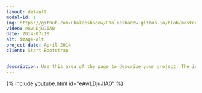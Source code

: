 ```yaml
---
layout: default
modal-id: 1
img: https://github.com/Chaleeshadow/Chaleeshadow.github.io/blob/master/img/portfolio/cabin.png
video: eAwLDjuJIA0
date: 2014-07-18
alt: image-alt
project-date: April 2014
client: Start Bootstrap


description: Use this area of the page to describe your project. The icon above is part of a free icon set by <a href="https://sellfy.com/p/8Q9P/jV3VZ/">Flat Icons</a>. On their website, you can download their free set with 16 icons, or you can purchase the entire set with 146 icons for only $12! 
---
```

{% include youtube.html id="eAwLDjuJIA0" %}

